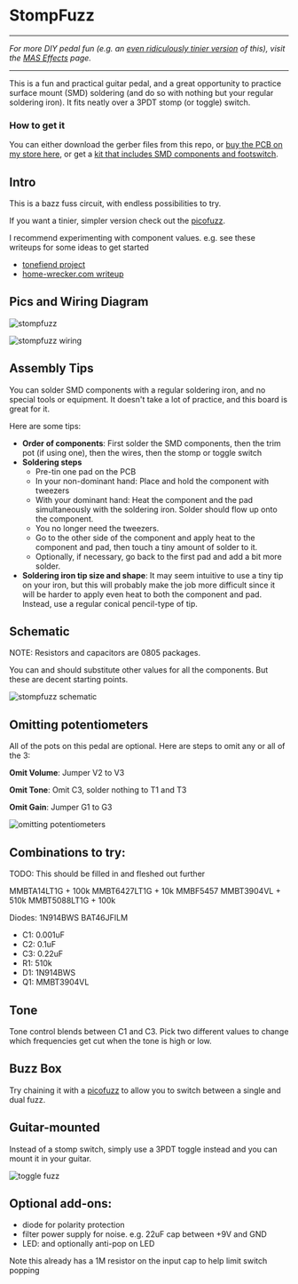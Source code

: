 # StompFuzz

---

*For more DIY pedal fun (e.g. an [even ridiculously tinier version](https://mas-effects.square.site/product/picofuzz-kit/25?cp=true&sa=false&sbp=false&q=false&category_id=7) of this), visit the [MAS Effects](https://mas-effects.com) page.*

---

This is a fun and practical guitar pedal, and a great opportunity to practice surface mount (SMD) soldering (and do so with nothing but your regular soldering iron). It fits neatly over a 3PDT stomp (or toggle) switch.

### How to get it

You can either download the gerber files from this repo, or [buy the PCB on my store here](https://mas-effects.square.site/product/stompfuzz-pcb/24?cp=true&sa=false&sbp=false&q=false&category_id=7), or get a [kit that includes SMD components and footswitch](https://mas-effects.square.site/product/stompfuzz-kit/26?cp=true&sa=false&sbp=false&q=false&category_id=7).

## Intro

This is a bazz fuss circuit, with endless possibilities to try. 

If you want a tinier, simpler version check out the [picofuzz](https://github.com/mstratman/picofuzz).

I recommend experimenting with component values. e.g. see these writeups for some ideas to get started

* [tonefiend project](https://www.tonefiend.com/wp-content/uploads/DIY-Club-Project-2-v02.pdf)
* [home-wrecker.com writeup](http://home-wrecker.com/bazz.html)

## Pics and Wiring Diagram

![stompfuzz](stompfuzz.jpg)

![stompfuzz wiring](stomp-fuzz-wiring.png)

## Assembly Tips 

You can solder SMD components with a regular soldering iron, and no special tools or equipment. It doesn't take a lot of practice, and this board is great for it.

Here are some tips:

* **Order of components**: First solder the SMD components, then the trim pot (if using one), then the wires, then the stomp or toggle switch
* **Soldering steps**
  * Pre-tin one pad on the PCB
  * In your non-dominant hand: Place and hold the component with tweezers
  * With your dominant hand: Heat the component and the pad simultaneously with the soldering iron. Solder should flow up onto the component.
  * You no longer need the tweezers.
  * Go to the other side of the component and apply heat to the component and pad, then touch a tiny amount of solder to it.
  * Optionally, if necessary, go back to the first pad and add a bit more solder.
* **Soldering iron tip size and shape**: It may seem intuitive to use a tiny tip on your iron, but this will probably make the job more difficult since it will be harder to apply even heat to both the component and pad. Instead, use a regular conical pencil-type of tip.

## Schematic

NOTE: Resistors and capacitors are 0805 packages.

You can and should substitute other values for all the components. But these are decent starting points.

![stompfuzz schematic](stompfuzz-schematic.png)

## Omitting potentiometers

All of the pots on this pedal are optional. Here are steps to omit any or all of the 3:

**Omit Volume**: Jumper V2 to V3

**Omit Tone**: Omit C3, solder nothing to T1 and T3

**Omit Gain**: Jumper G1 to G3

![omitting potentiometers](/omitting-knobs.png)

## Combinations to try:

TODO: This should be filled in and fleshed out further

MMBTA14LT1G + 100k
MMBT6427LT1G  + 10k
MMBF5457
MMBT3904VL  + 510k
MMBT5088LT1G + 100k


Diodes:
1N914BWS
BAT46JFILM

* C1: 0.001uF
* C2: 0.1uF
* C3: 0.22uF
* R1: 510k 
* D1: 1N914BWS
* Q1: MMBT3904VL


## Tone

Tone control blends between C1 and C3. Pick two different values to change which frequencies get cut when the tone is high or low.

## Buzz Box

Try chaining it with a [picofuzz](https://github.com/mstratman/picofuzz) to allow you to switch between a single and dual fuzz.

## Guitar-mounted

Instead of a stomp switch, simply use a 3PDT toggle instead and you can mount
it in your guitar.

![toggle fuzz](toggle.jpg)

## Optional add-ons:

* diode for polarity protection
* filter power supply for noise. e.g. 22uF cap between +9V and GND
* LED: and optionally anti-pop on LED

Note this already has a 1M resistor on the input cap to help limit switch popping
